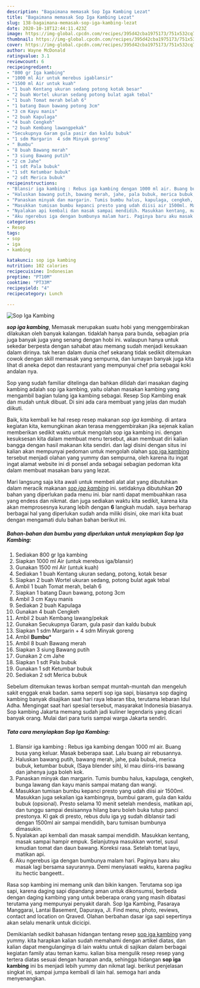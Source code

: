 ```yaml
---
description: "Bagaimana memasak Sop Iga Kambing Lezat"
title: "Bagaimana memasak Sop Iga Kambing Lezat"
slug: 138-bagaimana-memasak-sop-iga-kambing-lezat
date: 2020-10-18T12:44:11.423Z
image: https://img-global.cpcdn.com/recipes/395d42cba1975173/751x532cq70/sop-iga-kambing-foto-resep-utama.jpg
thumbnail: https://img-global.cpcdn.com/recipes/395d42cba1975173/751x532cq70/sop-iga-kambing-foto-resep-utama.jpg
cover: https://img-global.cpcdn.com/recipes/395d42cba1975173/751x532cq70/sop-iga-kambing-foto-resep-utama.jpg
author: Wayne McDonald
ratingvalue: 3.1
reviewcount: 6
recipeingredient:
- "800 gr Iga kambing"
- "1000 ml Air untuk merebus igablansir"
- "1500 ml Air untuk kuah"
- "1 buah Kentang ukuran sedang potong kotak besar"
- "2 buah Wortel ukuran sedang potong bulat agak tebal"
- "1 buah Tomat merah belah 6"
- "1 batang Daun bawang potong 3cm"
- "3 cm Kayu manis"
- "2 buah Kapulaga"
- "4 buah Cengkeh"
- "2 buah Kembang lawangpekak"
- "Secukupnya Garam gula pasir dan kaldu bubuk"
- "1 sdm Margarin  4 sdm Minyak goreng"
- " Bumbu"
- "8 buah Bawang merah"
- "3 siung Bawang putih"
- "2 cm Jahe"
- "1 sdt Pala bubuk"
- "1 sdt Ketumbar bubuk"
- "2 sdt Merica bubuk"
recipeinstructions:
- "Blansir iga kambing : Rebus iga kambing dengan 1000 ml air. Buang busa yang keluar. Masak beberapa saat. Lalu buang air rebusannya."
- "Haluskan bawang putih, bawang merah, jahe, pala bubuk, merica bubuk, ketumbar bubuk, (Saya blender sih), kl mau diiris-iris bawang dan jahenya juga boleh kok."
- "Panaskan minyak dan margarin. Tumis bumbu halus, kapulaga, cengkeh, bunga lawang dan kayu manis sampai matang dan wangi."
- "Masukkan tumisan bumbu kepanci presto yang udah diisi air 1500ml. Masukkan juga sekalian iga kambingnya, bumbui garam, gula dan kaldu bubuk (opsional). Presto selama 10 menit setelah mendesis, matikan api, dan tunggu sampai desisannya hilang baru boleh buka tutup panci prestonya. Kl gak di presto, rebus dulu iga yg sudah diblansir tadi dengan 1500ml air sampai mendidih, baru tumisan bumbunya dimasukin."
- "Nyalakan api kembali dan masak sampai mendidih. Masukkan kentang, masak sampai hampir empuk. Selanjutnya masukkan wortel, susul kmudian tomat dan daun bawang. Koreksi rasa. Setelah tomat layu, matikan api."
- "Aku ngerebus iga dengan bumbunya malam hari. Paginya baru aku masak lagi bersama sayurannya. Demi menyiasati waktu, karena pagiku itu hectic bangeett.."
categories:
- Resep
tags:
- sop
- iga
- kambing

katakunci: sop iga kambing 
nutrition: 102 calories
recipecuisine: Indonesian
preptime: "PT10M"
cooktime: "PT33M"
recipeyield: "4"
recipecategory: Lunch

---
```



![Sop Iga Kambing](https://img-global.cpcdn.com/recipes/395d42cba1975173/751x532cq70/sop-iga-kambing-foto-resep-utama.jpg)

<b><i>sop iga kambing</i></b>, Memasak merupakan suatu hobi yang menggembirakan dilakukan oleh banyak kalangan. tidaklah hanya para bunda, sebagian pria juga banyak juga yang senang dengan hobi ini. walaupun hanya untuk sekedar berpesta dengan sahabat atau memang sudah menjadi kesukaan dalam dirinya. tak heran dalam dunia chef sekarang tidak sedikit ditemukan cowok dengan skill memasak yang sempurna, dan lumayan banyak juga kita lihat di aneka depot dan restaurant yang mempunyai chef pria sebagai koki andalan nya.

Sop yang sudah familiar ditelinga dan bahkan dilidah dari masakan daging kambing adalah sop iga kambing, yaitu olahan masakan kambing yang mengambil bagian tulang iga kambing sebagai. Resep Sop Kambing enak dan mudah untuk dibuat. Di sini ada cara membuat yang jelas dan mudah diikuti.

Baik, kita kembali ke hal resep resep makanan <i>sop iga kambing</i>. di antara kegiatan kita, kemungkinan akan terasa menggembirakan jika sejenak kalian memberikan sedikit waktu untuk mengolah sop iga kambing ini. dengan kesuksesan kita dalam membuat menu tersebut, akan membuat diri kalian bangga dengan hasil makanan kita sendiri. dan lagi disini dengan situs ini kalian akan mempunyai pedoman untuk mengolah olahan <u>sop iga kambing</u> tersebut menjadi olahan yang yummy dan sempurna, oleh karena itu ingat ingat alamat website ini di ponsel anda sebagai sebagian pedoman kita dalam membuat masakan baru yang lezat.


Mari langsung saja kita awali untuk membeli alat alat yang dibutuhkan dalam meracik makanan <u><i>sop iga kambing</i></u> ini. setidaknya dibutuhkan <b>20</b> bahan yang diperlukan pada menu ini. biar nanti dapat membuahkan rasa yang endess dan nikmat. dan juga sediakan waktu kita sedikit, karena kita akan memprosesnya kurang lebih dengan <b>6</b> langkah mudah. saya berharap berbagai hal yang diperlukan sudah anda miliki disini, oke mari kita buat dengan mengamati dulu bahan bahan berikut ini.

<!--inarticleads1-->

##### Bahan-bahan dan bumbu yang diperlukan untuk menyiapkan Sop Iga Kambing:

1. Sediakan 800 gr Iga kambing
1. Siapkan 1000 ml Air (untuk merebus iga/blansir)
1. Gunakan 1500 ml Air (untuk kuah)
1. Sediakan 1 buah Kentang ukuran sedang, potong, kotak besar
1. Siapkan 2 buah Wortel ukuran sedang, potong bulat agak tebal
1. Ambil 1 buah Tomat merah, belah 6
1. Siapkan 1 batang Daun bawang, potong 3cm
1. Ambil 3 cm Kayu manis
1. Sediakan 2 buah Kapulaga
1. Gunakan 4 buah Cengkeh
1. Ambil 2 buah Kembang lawang/pekak
1. Gunakan Secukupnya Garam, gula pasir dan kaldu bubuk
1. Siapkan 1 sdm Margarin + 4 sdm Minyak goreng
1. Ambil  **Bumbu***
1. Ambil 8 buah Bawang merah
1. Siapkan 3 siung Bawang putih
1. Gunakan 2 cm Jahe
1. Siapkan 1 sdt Pala bubuk
1. Gunakan 1 sdt Ketumbar bubuk
1. Sediakan 2 sdt Merica bubuk


Sebelum ditemukan tewas korban sempat muntah-muntah dan mengeluh sakit enggak enak badan. sama seperti sop iga sapi, biasanya sop daging kambing banyak disajikan saat hari raya lebaran tiba, terutama lebaran Idul Adha. Mengingat saat hari spesial tersebut, masyarakat Indonesia biasanya. Sop kambing Jakarta memang sudah jadi kuliner legendaris yang dicari banyak orang. Mulai dari para turis sampai warga Jakarta sendiri. 

<!--inarticleads2-->

##### Tata cara menyiapkan Sop Iga Kambing:

1. Blansir iga kambing : Rebus iga kambing dengan 1000 ml air. Buang busa yang keluar. Masak beberapa saat. Lalu buang air rebusannya.
1. Haluskan bawang putih, bawang merah, jahe, pala bubuk, merica bubuk, ketumbar bubuk, (Saya blender sih), kl mau diiris-iris bawang dan jahenya juga boleh kok.
1. Panaskan minyak dan margarin. Tumis bumbu halus, kapulaga, cengkeh, bunga lawang dan kayu manis sampai matang dan wangi.
1. Masukkan tumisan bumbu kepanci presto yang udah diisi air 1500ml. Masukkan juga sekalian iga kambingnya, bumbui garam, gula dan kaldu bubuk (opsional). Presto selama 10 menit setelah mendesis, matikan api, dan tunggu sampai desisannya hilang baru boleh buka tutup panci prestonya. Kl gak di presto, rebus dulu iga yg sudah diblansir tadi dengan 1500ml air sampai mendidih, baru tumisan bumbunya dimasukin.
1. Nyalakan api kembali dan masak sampai mendidih. Masukkan kentang, masak sampai hampir empuk. Selanjutnya masukkan wortel, susul kmudian tomat dan daun bawang. Koreksi rasa. Setelah tomat layu, matikan api.
1. Aku ngerebus iga dengan bumbunya malam hari. Paginya baru aku masak lagi bersama sayurannya. Demi menyiasati waktu, karena pagiku itu hectic bangeett..


Rasa sop kambing ini memang unik dan bikin kangen. Terutama sop iga sapi, karena daging sapi dipandang aman untuk dikonsumsi, berbeda dengan daging kambing yang untuk beberapa orang yang masih dibatasi terutama yang mempunyai penyakit darah. Sop Iga Kambing, Pasaraya Manggarai, Lantai Basement, Dapuraya, Jl. Find menu, photo, reviews, contact and location on Qraved. Olahan berbahan dasar iga sapi sepertinya akan selalu menarik untuk dicicipi. 

Demikianlah sedikit bahasan hidangan tentang resep <u>sop iga kambing</u> yang yummy. kita harapkan kalian sudah memahami dengan artikel diatas, dan kalian dapat mengulanginya di lain waktu untuk di sajikan dalam berbagai kegiatan family atau teman kamu. kalian bisa mengulik resep resep yang tertera diatas sesuai dengan harapan anda, sehingga hidangan <b>sop iga kambing</b> ini bs menjadi lebih yummy dan nikmat lagi. berikut penjelasan singkat ini, sampai jumpa kembali di lain hal. semoga hari anda menyenangkan.
